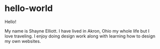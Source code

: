 # hello-world
Hello!

My name is Shayne Elliott. I have lived in Akron, Ohio my whole life but I love traveling. I enjoy doing design work along with learning how to design my own websites.
